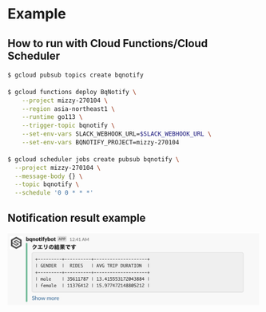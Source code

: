 # Example

## How to run with Cloud Functions/Cloud Scheduler

```sh
$ gcloud pubsub topics create bqnotify

$ gcloud functions deploy BqNotify \
    --project mizzy-270104 \
    --region asia-northeast1 \
    --runtime go113 \
    --trigger-topic bqnotify \
    --set-env-vars SLACK_WEBHOOK_URL=$SLACK_WEBHOOK_URL \
    --set-env-vars BQNOTIFY_PROJECT=mizzy-270104

$ gcloud scheduler jobs create pubsub bqnotify \
  --project mizzy-270104 \
  --message-body {} \
  --topic bqnotify \
  --schedule '0 0 * * *'
```

## Notification result example

![bqnotify.jpg](../../bqnotify.jpg)
